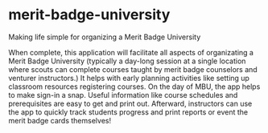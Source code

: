# merit-badge-university
Making life simple for organizing a Merit Badge University

When complete, this application will facilitate all aspects of organizating a Merit Badge University (typically a day-long session at a single location where scouts can complete courses taught by merit badge counselors and venturer instructors.)  It helps with early planning activities like setting up classroom resources registering courses.  On the day of MBU, the app helps to make sign-in a snap.  Useful information like course schedules and prerequisites are easy to get and print out.  Afterward, instructors can use the app to quickly track students progress and print reports or event the merit badge cards themselves!
